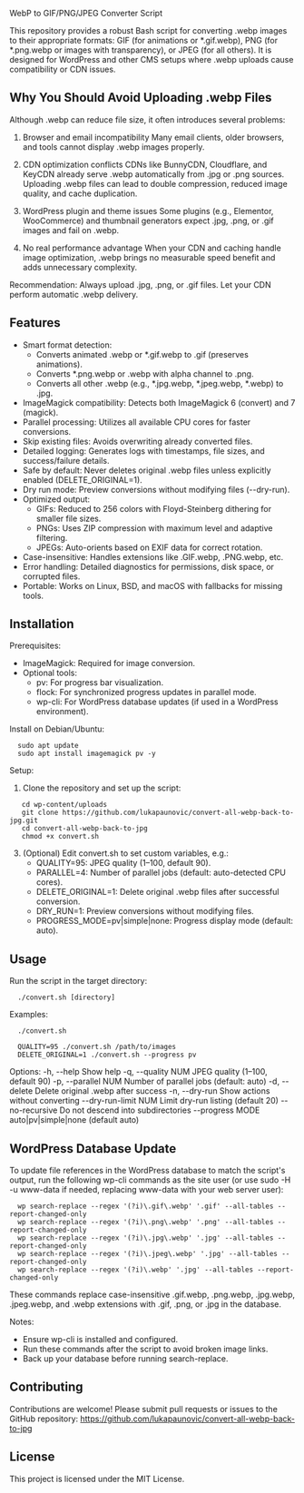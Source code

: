 WebP to GIF/PNG/JPEG Converter Script

This repository provides a robust Bash script for converting .webp images to their appropriate formats: GIF (for animations or *.gif.webp), PNG (for *.png.webp or images with transparency), or JPEG (for all others). It is designed for WordPress and other CMS setups where .webp uploads cause compatibility or CDN issues.

Why You Should Avoid Uploading .webp Files
-----------------------------------------

Although .webp can reduce file size, it often introduces several problems:

1. Browser and email incompatibility
   Many email clients, older browsers, and tools cannot display .webp images properly.

2. CDN optimization conflicts
   CDNs like BunnyCDN, Cloudflare, and KeyCDN already serve .webp automatically from .jpg or .png sources. Uploading .webp files can lead to double compression, reduced image quality, and cache duplication.

3. WordPress plugin and theme issues
   Some plugins (e.g., Elementor, WooCommerce) and thumbnail generators expect .jpg, .png, or .gif images and fail on .webp.

4. No real performance advantage
   When your CDN and caching handle image optimization, .webp brings no measurable speed benefit and adds unnecessary complexity.

Recommendation: Always upload .jpg, .png, or .gif files. Let your CDN perform automatic .webp delivery.

Features
--------

- Smart format detection:
  - Converts animated .webp or *.gif.webp to .gif (preserves animations).
  - Converts *.png.webp or .webp with alpha channel to .png.
  - Converts all other .webp (e.g., *.jpg.webp, *.jpeg.webp, *.webp) to .jpg.
- ImageMagick compatibility: Detects both ImageMagick 6 (convert) and 7 (magick).
- Parallel processing: Utilizes all available CPU cores for faster conversions.
- Skip existing files: Avoids overwriting already converted files.
- Detailed logging: Generates logs with timestamps, file sizes, and success/failure details.
- Safe by default: Never deletes original .webp files unless explicitly enabled (DELETE_ORIGINAL=1).
- Dry run mode: Preview conversions without modifying files (--dry-run).
- Optimized output:
  - GIFs: Reduced to 256 colors with Floyd-Steinberg dithering for smaller file sizes.
  - PNGs: Uses ZIP compression with maximum level and adaptive filtering.
  - JPEGs: Auto-orients based on EXIF data for correct rotation.
- Case-insensitive: Handles extensions like .GIF.webp, .PNG.webp, etc.
- Error handling: Detailed diagnostics for permissions, disk space, or corrupted files.
- Portable: Works on Linux, BSD, and macOS with fallbacks for missing tools.

Installation
------------

Prerequisites:
- ImageMagick: Required for image conversion.
- Optional tools:
  - pv: For progress bar visualization.
  - flock: For synchronized progress updates in parallel mode.
  - wp-cli: For WordPress database updates (if used in a WordPress environment).

Install on Debian/Ubuntu:
```console
  sudo apt update
  sudo apt install imagemagick pv -y
```

Setup:
1. Clone the repository and set up the script:
```console
   cd wp-content/uploads
   git clone https://github.com/lukapaunovic/convert-all-webp-back-to-jpg.git
   cd convert-all-webp-back-to-jpg
   chmod +x convert.sh
```
3. (Optional) Edit convert.sh to set custom variables, e.g.:
   - QUALITY=95: JPEG quality (1–100, default 90).
   - PARALLEL=4: Number of parallel jobs (default: auto-detected CPU cores).
   - DELETE_ORIGINAL=1: Delete original .webp files after successful conversion.
   - DRY_RUN=1: Preview conversions without modifying files.
   - PROGRESS_MODE=pv|simple|none: Progress display mode (default: auto).

Usage
-----

Run the script in the target directory:
```console
  ./convert.sh [directory]
```
Examples:
```console
  ./convert.sh
```
```console
  QUALITY=95 ./convert.sh /path/to/images
  DELETE_ORIGINAL=1 ./convert.sh --progress pv
```
Options:
  -h, --help              Show help
  -q, --quality NUM       JPEG quality (1–100, default 90)
  -p, --parallel NUM      Number of parallel jobs (default: auto)
  -d, --delete            Delete original .webp after success
  -n, --dry-run           Show actions without converting
  --dry-run-limit NUM     Limit dry-run listing (default 20)
  --no-recursive          Do not descend into subdirectories
  --progress MODE         auto|pv|simple|none (default auto)

WordPress Database Update
-------------------------

To update file references in the WordPress database to match the script's output, run the following wp-cli commands as the site user (or use sudo -H -u www-data if needed, replacing www-data with your web server user):
```console
  wp search-replace --regex '(?i)\.gif\.webp' '.gif' --all-tables --report-changed-only
  wp search-replace --regex '(?i)\.png\.webp' '.png' --all-tables --report-changed-only
  wp search-replace --regex '(?i)\.jpg\.webp' '.jpg' --all-tables --report-changed-only
  wp search-replace --regex '(?i)\.jpeg\.webp' '.jpg' --all-tables --report-changed-only
  wp search-replace --regex '(?i)\.webp' '.jpg' --all-tables --report-changed-only
```
These commands replace case-insensitive .gif.webp, .png.webp, .jpg.webp, .jpeg.webp, and .webp extensions with .gif, .png, or .jpg in the database.

Notes:
- Ensure wp-cli is installed and configured.
- Run these commands after the script to avoid broken image links.
- Back up your database before running search-replace.

Contributing
------------

Contributions are welcome! Please submit pull requests or issues to the GitHub repository:
https://github.com/lukapaunovic/convert-all-webp-back-to-jpg

License
-------

This project is licensed under the MIT License.
